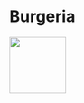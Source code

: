 # Burgeria

<a href="https://jpcribeiro.github.io/Burgeria/" target="blank"><img align="center" src="./" height="100" /></a>
